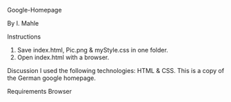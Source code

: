 Google-Homepage

By I. Mahle

Instructions

1. Save index.html, Pic.png & myStyle.css in one folder.
2. Open index.html with a browser.

Discussion
I used the following technologies: HTML & CSS. This is a copy of the German google homepage.

Requirements
Browser
